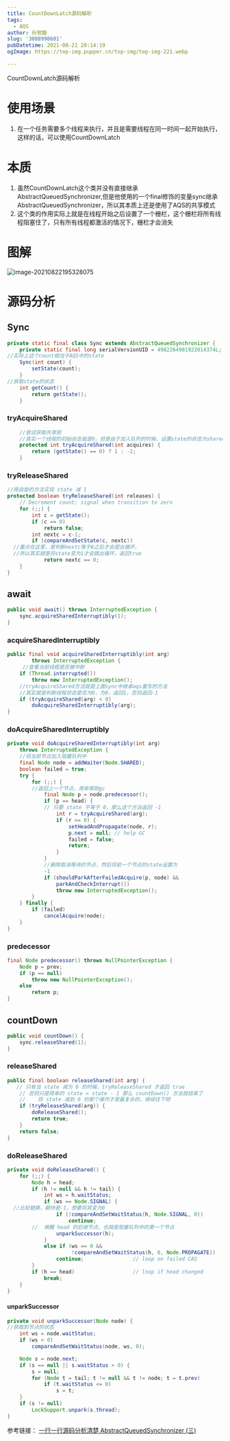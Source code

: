 ```yaml
---
title: CountDownLatch源码解析
tags:
  - AQS
author: 孙贺毅
slug: '3088998601'
pubDatetime: 2021-08-21 20:14:19
ogImage: https://top-img.pupper.cn/top-img/top-img-221.webp

---
```


CountDownLatch源码解析

<!-- more -->

# 使用场景

1. 在一个任务需要多个线程来执行，并且是需要线程在同一时间一起开始执行，这样的话，可以使用CountDownLatch
# 本质

1. 虽然CountDownLatch这个类并没有直接继承AbstractQueuedSynchronizer,但是他使用的一个final修饰的变量sync继承AbstractQueuedSynchronizer，所以其本质上还是使用了AQS的共享模式
2. 这个类的作用实际上就是在线程开始之后设置了一个栅栏，这个栅栏将所有线程阻塞住了，只有所有线程都激活的情况下，栅栏才会消失
# 图解

![image-20210822195328075](https://gitee.com/flow_disaster/blog-map-bed/raw/master/img/image-20210822195328075.png)

# 源码分析
## Sync
```java
private static final class Sync extends AbstractQueuedSynchronizer {
    private static final long serialVersionUID = 4982264981922014374L;
//实际上这个count相当于AQS中的state
    Sync(int count) {
        setState(count);
    }
//获取state的状态
    int getCount() {
        return getState();
    }
```
### tryAcquireShared
```java
    //尝试获取共享锁
    //其实一个线程的初始状态就是0，但是由于加入队列的时候，设置state的状态为shared，所以第一次进来一般不会时0，所以直接返回-1
    protected int tryAcquireShared(int acquires) {
        return (getState() == 0) ? 1 : -1;
    }
```
### tryReleaseShared
```java
//用自旋的方法实现 state 减 1
protected boolean tryReleaseShared(int releases) {
    // Decrement count; signal when transition to zero
    for (;;) {
        int c = getState();
        if (c == 0)
            return false;
        int nextc = c-1;
        if (compareAndSetState(c, nextc))
  //重点在这里，是判断nextc等于0之后才会提出循环，
  //所以其实就是将state变为1才会跳出循环，返回true
            return nextc == 0;
    }
}
```
## await
```java
public void await() throws InterruptedException {
    sync.acquireSharedInterruptibly(1);
}
```
### acquireSharedInterruptibly
```java
public final void acquireSharedInterruptibly(int arg)
        throws InterruptedException {
     //查看当前线程是否被中断
    if (Thread.interrupted())
        throw new InterruptedException();
    //tryAcquireShared方法就是上面sync中继承aqs重写的方法
    //其实就是判断线程状态是否为0，为0，返回1，否则返回-1
    if (tryAcquireShared(arg) < 0)
        doAcquireSharedInterruptibly(arg);
}
```
### doAcquireSharedInterruptibly
```java
private void doAcquireSharedInterruptibly(int arg)
    throws InterruptedException {
    //将当前节点加入阻塞队列中
    final Node node = addWaiter(Node.SHARED);
    boolean failed = true;
    try {
        for (;;) {
        //返回上一个节点，用来帮助gc
            final Node p = node.predecessor();
            if (p == head) {
            // 只要 state 不等于 0，那么这个方法返回 -1
                int r = tryAcquireShared(arg);
                if (r >= 0) {
                    setHeadAndPropagate(node, r);
                    p.next = null; // help GC
                    failed = false;
                    return;
                }
            }
            //删除取消等待的节点，然后将前一个节点的state设置为
            -1
            if (shouldParkAfterFailedAcquire(p, node) &&
                parkAndCheckInterrupt())
                throw new InterruptedException();
        }
    } finally {
        if (failed)
            cancelAcquire(node);
    }
}
```
### predecessor
```java
final Node predecessor() throws NullPointerException {
    Node p = prev;
    if (p == null)
        throw new NullPointerException();
    else
        return p;
}
```
## countDown
```java
public void countDown() {
    sync.releaseShared(1);
}
```
### releaseShared
```java
public final boolean releaseShared(int arg) {
   // 只有当 state 减为 0 的时候，tryReleaseShared 才返回 true
    // 否则只是简单的 state = state - 1 那么 countDown() 方法就结束了
    //    将 state 减到 0 的那个操作才是最复杂的，继续往下吧
    if (tryReleaseShared(arg)) {
        doReleaseShared();
        return true;
    }
    return false;
}
```
### doReleaseShared
```java
private void doReleaseShared() {
    for (;;) {
        Node h = head;
        if (h != null && h != tail) {
            int ws = h.waitStatus;
            if (ws == Node.SIGNAL) {
  //比较替换，期待是-1，想要将其变为0
                if (!compareAndSetWaitStatus(h, Node.SIGNAL, 0))
                    continue;            
        //  唤醒 head 的后继节点，也就是阻塞队列中的第一个节点
                unparkSuccessor(h);
            }
            else if (ws == 0 &&
                     !compareAndSetWaitStatus(h, 0, Node.PROPAGATE))
                continue;                // loop on failed CAS
        }
        if (h == head)                   // loop if head changed
            break;
    }
}
```
#### unparkSuccessor
```java
private void unparkSuccessor(Node node) {
//获取到节点的状态
    int ws = node.waitStatus;
    if (ws < 0)
        compareAndSetWaitStatus(node, ws, 0);

    Node s = node.next;
    if (s == null || s.waitStatus > 0) {
        s = null;
        for (Node t = tail; t != null && t != node; t = t.prev)
            if (t.waitStatus <= 0)
                s = t;
    }
    if (s != null)
        LockSupport.unpark(s.thread);
}
```
参考链接：
 [一行一行源码分析清楚 AbstractQueuedSynchronizer (三)](https://javadoop.com/post/AbstractQueuedSynchronizer-3)